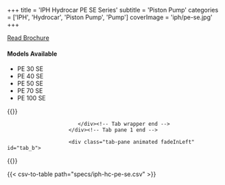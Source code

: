 +++
title = 'IPH Hydrocar PE SE Series'
subtitle = 'Piston Pump'
categories = ['IPH', 'Hydrocar', 'Piston Pump', 'Pump']
coverImage = 'iph/pe-se.jpg'
+++

[Read Brochure](https://iph.it/wp-content/uploads/2024/03/2-POMPE-PISTONI_IT-EN_NUOVA-CODIFICA-14-CIFRE.pdf)

#### Models Available

* PE 30 SE
* PE 40 SE
* PE 50 SE
* PE 70 SE
* PE 100 SE

{{<renderer>}}

</div>
                              </div><!-- Service 1 end -->

                           </div><!-- Tab wrapper end -->
                        </div><!-- Tab pane 1 end -->

                        <div class="tab-pane animated fadeInLeft" id="tab_b">
{{</renderer>}}

{{< csv-to-table path="specs/iph-hc-pe-se.csv" >}}
